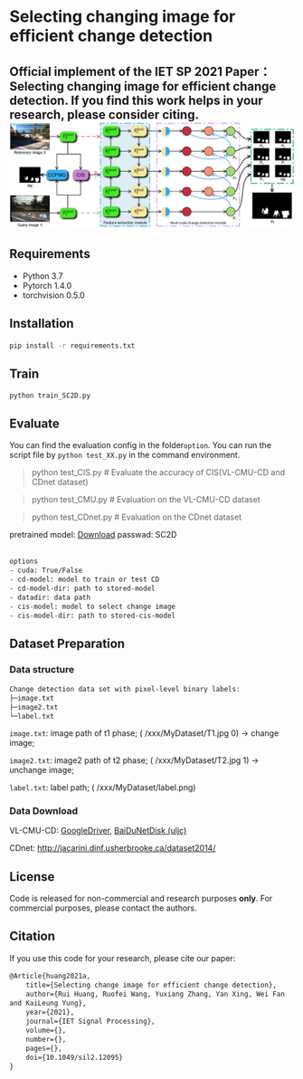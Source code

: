 # Selecting changing image for efficient change detection
Official implement of the IET SP 2021 Paper：**Selecting changing image 
for efficient change detection**. If you find this 
work helps in your research, please consider citing.
![1](img/framework.png)
----------------------
## Requirements
- Python 3.7
- Pytorch 1.4.0
- torchvision 0.5.0

## Installation
```bash
pip install -r requirements.txt
```

## Train
```
python train_SC2D.py
```

## Evaluate
You can find the evaluation config in the folder`option`. 
You can run the script file by `python test_XX.py` 
in the command environment.
> python test_CIS.py # Evaluate the accuracy of CIS(VL-CMU-CD and CDnet dataset)

> python test_CMU.py # Evaluation on the VL-CMU-CD dataset

> python test_CDnet.py # Evaluation on the CDnet dataset

pretrained model: [Download](https://pan.baidu.com/s/1BjhFqbxQLaV1cndMRgWCuw?pwd=SC2D) passwad: SC2D
```

options 
- cuda: True/False
- cd-model: model to train or test CD
- cd-model-dir: path to stored-model
- datadir: data path
- cis-model: model to select change image
- cis-model-dir: path to stored-cis-model
```

## Dataset Preparation

### Data structure
```
Change detection data set with pixel-level binary labels:
├─image.txt
├─image2.txt
└─label.txt
```

`image.txt`: image path of t1 phase; ( /xxx/MyDataset/T1.jpg 0) -> change image;

`image2.txt`: image2 path of t2 phase; ( /xxx/MyDataset/T2.jpg 1) -> unchange image;

`label.txt`: label path; ( /xxx/MyDataset/label.png)


### Data Download 

VL-CMU-CD: [GoogleDriver](https://drive.google.com/uc?id=0B-IG2NONFdciOWY5QkQ3OUgwejQ&export=download),
[BaiDuNetDisk (uljc)](https://pan.baidu.com/s/1QVhaxHVOh5ly-5eJMAssyg)

CDnet: http://jacarini.dinf.usherbrooke.ca/dataset2014/

## License

Code is released for non-commercial and research purposes **only**. For commercial purposes, please contact the authors.

## Citation

If you use this code for your research, please cite our paper:

```
@Article{huang2021a,
    title={Selecting change image for efficient change detection},
    author={Rui Huang, Ruofei Wang, Yuxiang Zhang, Yan Xing, Wei Fan and KaiLeung Yung},
    year={2021},
    journal={IET Signal Processing},
    volume={},
    number={},
    pages={},
    doi={10.1049/sil2.12095}
}
```
